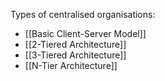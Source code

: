 
Types of centralised organisations:

- [[Basic Client-Server Model]]
- [[2-Tiered Architecture]]
- [[3-Tiered Architecture]]
- [[N-Tier Architecture]]